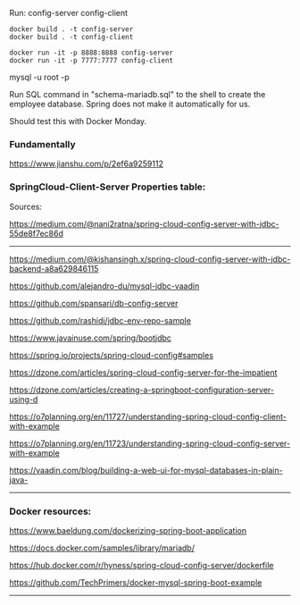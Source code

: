 Run:
config-server
config-client
```
docker build . -t config-server
docker build . -t config-client

```

``` 
docker run -it -p 8888:8888 config-server
docker run -it -p 7777:7777 config-client

```

mysql -u root -p

Run SQL command in "schema-mariadb.sql" to the shell to create the employee database. Spring does not make it automatically for us. 

Should test this with Docker Monday. 

### Fundamentally

https://www.jianshu.com/p/2ef6a9259112

### SpringCloud-Client-Server Properties table:

Sources:

https://medium.com/@nani2ratna/spring-cloud-config-server-with-jdbc-55de8f7ec86d

------------------------------------------------------------

https://medium.com/@kishansingh.x/spring-cloud-config-server-with-jdbc-backend-a8a629846115

https://github.com/alejandro-du/mysql-jdbc-vaadin

https://github.com/spansari/db-config-server

https://github.com/rashidi/jdbc-env-repo-sample

https://www.javainuse.com/spring/bootjdbc

https://spring.io/projects/spring-cloud-config#samples

https://dzone.com/articles/spring-cloud-config-server-for-the-impatient

https://dzone.com/articles/creating-a-springboot-configuration-server-using-d

https://o7planning.org/en/11727/understanding-spring-cloud-config-client-with-example

https://o7planning.org/en/11723/understanding-spring-cloud-config-server-with-example

https://vaadin.com/blog/building-a-web-ui-for-mysql-databases-in-plain-java-


-------------------------------------------------------------------
 ### Docker resources:

https://www.baeldung.com/dockerizing-spring-boot-application

https://docs.docker.com/samples/library/mariadb/

https://hub.docker.com/r/hyness/spring-cloud-config-server/dockerfile

https://github.com/TechPrimers/docker-mysql-spring-boot-example




---------------------------





